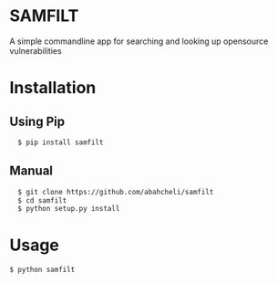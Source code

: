 # SAMFILT
A simple commandline app for searching and looking up opensource vulnerabilities
# Installation
## Using Pip
```bash
  $ pip install samfilt
```
## Manual
```bash
  $ git clone https://github.com/abahcheli/samfilt
  $ cd samfilt
  $ python setup.py install
```
# Usage
```bash
$ python samfilt
```